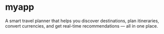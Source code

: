 # myapp
A smart travel planner that helps you discover destinations, plan itineraries, convert currencies, and get real-time recommendations — all in one place.
